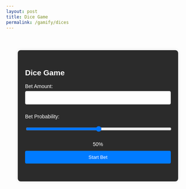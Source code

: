 ```yaml
---
layout: post
title: Dice Game
permalink: /gamify/dices
---
```

<title>Dice Game</title>
<style>
    .graph {
    margin: auto;
    width: 50%;
    border: 2px #2b2b2b;
    padding: 10px;
    }
    .container {
        font-family: Arial, sans-serif;
        max-width: 400px;
        width: 100%;
        background-color: #2b2b2b;
        padding: 20px;
        border-radius: 8px;
        box-shadow: 0 0 10px rgba(0, 0, 0, 0.1);
        color: #fff;
        margin: 20px auto;
    }
    label {
        display: block;
        margin: 10px 0 5px;
    }
    input, button {
        width: 100%;
        padding: 10px;
        margin-bottom: 15px;
        border: 1px solid #ccc;
        border-radius: 4px;
    }
    button {
        background-color: #007bff;
        color: #fff;
        border: none;
        cursor: pointer;
    }
    button:hover {
        background-color: #0056b3;
    }
    .slider-value {
        text-align: center;
        margin-bottom: 10px;
    }
</style>
<div class = "graph">
<canvas id="myChart" width="400" height="200"></canvas>
</div>
<div class="container">
    <h2>Dice Game</h2>
    <form id="betForm">
        <label for="betAmount">Bet Amount:</label>
        <input type="number" id="betAmount" name="betAmount" required min="1000">
        <label for="betProbability">Bet Probability:</label>
        <input type="range" id="betProbability" name="betProbability" min="0" max="100" value="50" step="10">
        <div class="slider-value" id="sliderValue">50%</div>
        <button type="submit">Start Bet</button>
    </form>
</div>

<script src="https://cdn.jsdelivr.net/npm/jwt-decode/build/jwt-decode.min.js"></script>
<script src="https://cdn.jsdelivr.net/npm/chart.js"></script>
<script type="module">
    const ctx = document.getElementById('myChart').getContext('2d');
    var data = JSON.parse(localStorage.getItem("gamblingEarnings"));
    if (data == null) {
        data = [];
        localStorage.setItem("gamblingEarnings", JSON.stringify(data));
    }
    const chart = new Chart(ctx, {
            type: 'line',
            data: {
                labels: data.map((_, i) => `Bet ${i + 1}`),
                datasets: [{
                    label: 'Balance',
                    data: data,
                    borderColor: '#007bff',
                    backgroundColor: 'rgba(0, 123, 255, 0.2)',
                    fill: true,
                }]
            },
            options: {
                responsive: true,
                plugins: {
                    legend: {
                        labels: {
                            color: '#fff' 
                        }
                    },
                    tooltip: {
                        titleColor: '#fff', 
                        bodyColor: '#fff',  
                        backgroundColor: '#333',
                    }
                },
                scales: {
                    x: {
                        title: {
                            display: true,
                            text: 'Attempts',
                            color: '#fff'
                        },
                        ticks: {
                            color: '#fff' 
                        }
                    },
                    y: {
                        title: {
                            display: true,
                            text: 'Balance',
                            color: '#fff' 
                        },
                        ticks: {
                            color: '#fff' 
                        },
                        beginAtZero: true
                    }
                }
            }
        });
    import { javaURI, fetchOptions } from '{{site.baseurl}}/assets/js/api/config.js';
    let uid = "";
    async function getUID() {
        console.log("Starting getUID function.");
        const url = `${javaURI}/api/person/get`;
        console.log("Fetching URL:", url);
        try {
            const response = await fetch(url, fetchOptions);
            console.log("Fetch response received:", response);
            if (!response.ok) {
                console.error("Error fetching UID. Response status:", response.status);
                throw new Error(`Spring server response: ${response.status}`);
            }
            const data = await response.json();
            uid = data.uid;
            console.log("UID fetched successfully:", uid);
        } catch (error) {
            console.error("Error in getUID:", error);
        }
    }
    document.addEventListener('DOMContentLoaded', () => {
        const betForm = document.getElementById('betForm');
        const betProbability = document.getElementById('betProbability');
        const sliderValue = document.getElementById('sliderValue');
        // Update slider display value
        betProbability.addEventListener('input', () => {
            sliderValue.textContent = `${betProbability.value}%`;
        });
        // Form submission
        betForm.addEventListener('submit', async (e) => {
            e.preventDefault();
            await getUID();
            const betAmount = parseFloat(document.getElementById('betAmount').value);
            const probability = parseFloat(betProbability.value) / 100;
            const betData = {
                uid : uid,
                betSize: betAmount,
                winChance: probability,
            };
            console.log(betData);
            try {
                const response = await fetch(`${javaURI}/api/casino/dice/calculate`, {
                    method: 'POST',
                    headers: {
                        'Content-Type': 'application/json',
                    },
                    body: JSON.stringify(betData),
                });
                if (!response.ok) {
                    throw new Error(`HTTP error! status: ${response.status}`);
                }
                const result = await response.json();
                if (result && result !== undefined) {
                    alert(`CURRENT BALANCE: ${result}`);
                    data.push(result); 
                    chart.data.labels.push(`Bet ${data.length}`); 
                    chart.data.datasets[0].data = data;
                    chart.update(); 
                    localStorage.setItem("gamblingEarnings", JSON.stringify(data));
                } else {
                    alert('Unexpected response format.');
                }
            } catch (error) {
                console.error('Error during fetch:', error);
                alert('An error occurred. Please check that you are logged in/you are betting a valid amount of money.');
            }
        });
    });
</script>